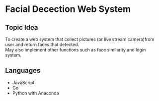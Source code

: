 # Facial Decection Web System

## Topic Idea

To create a web system that collect pictures (or live stream camera)from user and return faces that detected.\
May also implement other functions such as face similarity and login system.

## Languages

- JavaScript
- Go
- Python with Anaconda
